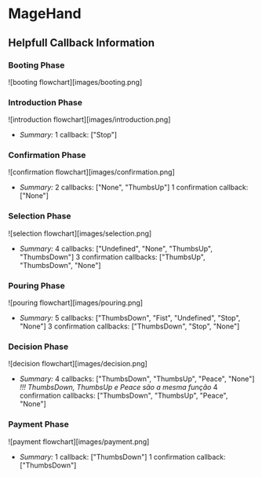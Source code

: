 # MageHand

## Helpfull Callback Information

### Booting Phase
![booting flowchart][images/booting.png]
### Introduction Phase
![introduction flowchart][images/introduction.png]
- *Summary:*
1 callback: ["Stop"]
### Confirmation Phase
![confirmation flowchart][images/confirmation.png]
- *Summary:*
2 callbacks: ["None", "ThumbsUp"]
1 confirmation callback: ["None"]
### Selection Phase
![selection flowchart][images/selection.png]
- *Summary:*
4 callbacks: ["Undefined", "None", "ThumbsUp", "ThumbsDown"]
3 confirmation callbacks: ["ThumbsUp", "ThumbsDown", "None"]
### Pouring Phase
![pouring flowchart][images/pouring.png]
- *Summary:*
5 callbacks: ["ThumbsDown", "Fist", "Undefined", "Stop", "None"]
3 confirmation callbacks: ["ThumbsDown", "Stop", "None"]
### Decision Phase
![decision flowchart][images/decision.png]
- *Summary:*
4 callbacks: ["ThumbsDown", "ThumbsUp", "Peace", "None"] *!!! ThumbsDown, ThumbsUp e Peace são a mesma função*
4 confirmation callbacks: ["ThumbsDown", "ThumbsUp", "Peace", "None"]
### Payment Phase
![payment flowchart][images/payment.png]
- *Summary:*
1 callback: ["ThumbsDown"]
1 confirmation callback: ["ThumbsDown"]
